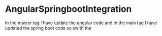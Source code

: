 # AngularSpringbootIntegration
In the master tag I have update the angular code 
and in the main tag I have updated the spring boot code so swith the 
